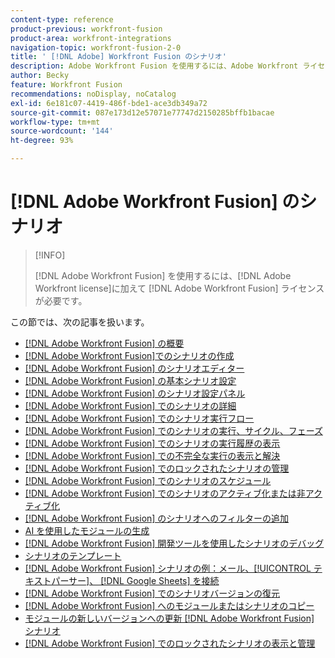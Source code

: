 ```yaml
---
content-type: reference
product-previous: workfront-fusion
product-area: workfront-integrations
navigation-topic: workfront-fusion-2-0
title: ' [!DNL Adobe] Workfront Fusion のシナリオ'
description: Adobe Workfront Fusion を使用するには、Adobe Workfront ライセンスに加えて、Adobe Workfront Fusion ライセンスが必要です。
author: Becky
feature: Workfront Fusion
recommendations: noDisplay, noCatalog
exl-id: 6e181c07-4419-486f-bde1-ace3db349a72
source-git-commit: 087e173d12e57071e77747d2150285bffb1bacae
workflow-type: tm+mt
source-wordcount: '144'
ht-degree: 93%

---
```


# [!DNL Adobe Workfront Fusion] のシナリオ

>[!INFO]
>
>[!DNL Adobe Workfront Fusion] を使用するには、[!DNL Adobe Workfront license]に加えて [!DNL Adobe Workfront Fusion] ライセンスが必要です。

この節では、次の記事を扱います。

* [[!DNL Adobe Workfront Fusion] の概要](../../workfront-fusion/scenarios/scenario-overview.md)
* [ [!DNL Adobe Workfront Fusion]でのシナリオの作成](../../workfront-fusion/scenarios/create-a-scenario.md)
* [ [!DNL Adobe Workfront Fusion] のシナリオエディター](../../workfront-fusion/scenarios/scenario-editor.md)
* [ [!DNL Adobe Workfront Fusion] の基本シナリオ設定](../../workfront-fusion/scenarios/basic-scenario-settings.md)
* [ [!DNL Adobe Workfront Fusion] のシナリオ設定パネル](../../workfront-fusion/scenarios/scenario-settings-panel.md)
* [ [!DNL Adobe Workfront Fusion] でのシナリオの詳細](../../workfront-fusion/scenarios/scenario-detail.md)
* [ [!DNL Adobe Workfront Fusion] でのシナリオ実行フロー](../../workfront-fusion/scenarios/scenario-execution-flow.md)
* [ [!DNL Adobe Workfront Fusion] でのシナリオの実行、サイクル、フェーズ](../../workfront-fusion/scenarios/scenario-execution-cycles-phases.md)
* [ [!DNL Adobe Workfront Fusion] でのシナリオの実行履歴の表示](../../workfront-fusion/scenarios/view-scenario-execution-history.md)
* [ [!DNL Adobe Workfront Fusion] での不完全な実行の表示と解決](../../workfront-fusion/scenarios/view-and-resolve-incomplete-executions.md)
* [ [!DNL Adobe Workfront Fusion] でのロックされたシナリオの管理](../../workfront-fusion/scenarios/view-and-manage-locked-scenarios.md)
* [ [!DNL Adobe Workfront Fusion] でのシナリオのスケジュール](../../workfront-fusion/scenarios/schedule-a-scenario.md)
* [ [!DNL Adobe Workfront Fusion] でのシナリオのアクティブ化または非アクティブ化](../../workfront-fusion/scenarios/activate-or-inactivate-scenario.md)
* [ [!DNL Adobe Workfront Fusion] のシナリオへのフィルターの追加](../../workfront-fusion/scenarios/add-a-filter-to-a-scenario.md)
* [AI を使用したモジュールの生成](/help/quicksilver/workfront-fusion/scenarios/add-a-module-with-ai.md)
* [ [!DNL Adobe Workfront Fusion]  開発ツールを使用したシナリオのデバッグ](../../workfront-fusion/scenarios/debug-scenarios-with-dev-tool.md)
* [シナリオのテンプレート](/help/quicksilver/workfront-fusion/scenarios/templates/fusion-templates.md)
* [[!DNL Adobe Workfront Fusion] シナリオの例：メール、[!UICONTROL テキストパーサー]、 [!DNL Google Sheets] を接続](../../workfront-fusion/scenarios/example-connect-email-text-parser-gsheets.md)
* [ [!DNL Adobe Workfront Fusion] でのシナリオバージョンの復元](../../workfront-fusion/scenarios/restore-a-scenario-version.md)
* [ [!DNL Adobe Workfront Fusion] へのモジュールまたはシナリオのコピー](../../workfront-fusion/scenarios/copy-modules-or-scenarios.md)
* [モジュールの新しいバージョンへの更新 [!DNL Adobe Workfront Fusion] シナリオ](../../workfront-fusion/scenarios/update-module-to-new-version.md)
* [ [!DNL Adobe Workfront Fusion] でのロックされたシナリオの表示と管理](../../workfront-fusion/scenarios/view-and-manage-locked-scenarios.md)
